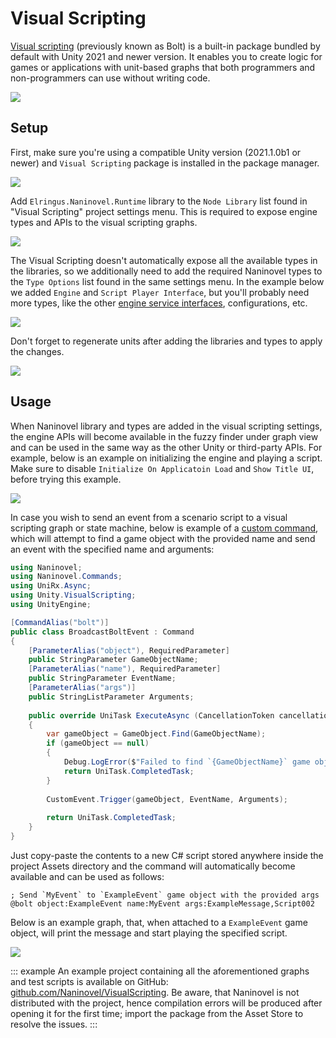 ﻿# Visual Scripting

[Visual scripting](https://docs.unity3d.com/Packages/com.unity.visualscripting@latest) (previously known as Bolt) is a built-in package bundled by default with Unity 2021 and newer version. It enables you to create logic for games or applications with unit-based graphs that both programmers and non-programmers can use without writing code.

![](https://i.gyazo.com/ab7c9d92b32810b030aba24b4bd95405.jpg)

## Setup

First, make sure you're using a compatible Unity version (2021.1.0b1 or newer) and `Visual Scripting` package is installed in the package manager.

![](https://i.gyazo.com/885ebb9808b369c30dfcaab19b0cee2f.png)

Add `Elringus.Naninovel.Runtime` library to the `Node Library` list found in "Visual Scripting" project settings menu. This is required to expose engine types and APIs to the visual scripting graphs.

![](https://i.gyazo.com/38afd2ea477fcf0921114e3847de6c85.png)

The Visual Scripting doesn't automatically expose all the available types in the libraries, so we additionally need to add the required Naninovel types to the `Type Options` list found in the same settings menu. In the example below we added `Engine` and `Script Player Interface`, but you'll probably need more types, like the other [engine service interfaces](/guide/engine-services.md), configurations, etc.

![](https://i.gyazo.com/2e416a015d980cbedfa49d1589505e17.png)

Don't forget to regenerate units after adding the libraries and types to apply the changes.

![](https://i.gyazo.com/26c7bee4798b690c4eb362ec39746dc7.png)

## Usage

When Naninovel library and types are added in the visual scripting settings, the engine APIs will become available in the fuzzy finder under graph view and can be used in the same way as the other Unity or third-party APIs. For example, below is an example on initializing the engine and playing a script. Make sure to disable `Initialize On Applicatoin Load` and `Show Title UI`, before trying this example.

![](https://i.gyazo.com/505b019b76d568e06788b505040b36f1.png)

In case you wish to send an event from a scenario script to a visual scripting graph or state machine, below is example of a [custom command](/guide/custom-commands.md), which will attempt to find a game object with the provided name and send an event with the specified name and arguments:

```csharp
using Naninovel;
using Naninovel.Commands;
using UniRx.Async;
using Unity.VisualScripting;
using UnityEngine;

[CommandAlias("bolt")]
public class BroadcastBoltEvent : Command
{
    [ParameterAlias("object"), RequiredParameter]
    public StringParameter GameObjectName;
    [ParameterAlias("name"), RequiredParameter]
    public StringParameter EventName;
    [ParameterAlias("args")]
    public StringListParameter Arguments;
    
    public override UniTask ExecuteAsync (CancellationToken cancellationToken = default)
    {
        var gameObject = GameObject.Find(GameObjectName);
        if (gameObject == null)
        {
            Debug.LogError($"Failed to find `{GameObjectName}` game object.");
            return UniTask.CompletedTask;
        }
        
        CustomEvent.Trigger(gameObject, EventName, Arguments);
        
        return UniTask.CompletedTask;
    }
}
```

Just copy-paste the contents to a new C# script stored anywhere inside the project Assets directory and the command will automatically become available and can be used as follows:

```nani
; Send `MyEvent` to `ExampleEvent` game object with the provided args
@bolt object:ExampleEvent name:MyEvent args:ExampleMessage,Script002
```

Below is an example graph, that, when attached to a `ExampleEvent` game object, will print the message and start playing the specified script.

![](https://i.gyazo.com/2ac8233e33b4b5be08ec8fa8360df137.png)

::: example
An example project containing all the aforementioned graphs and test scripts is available on GitHub: [github.com/Naninovel/VisualScripting](https://github.com/Naninovel/VisualScripting). Be aware, that Naninovel is not distributed with the project, hence compilation errors will be produced after opening it for the first time; import the package from the Asset Store to resolve the issues.
:::
